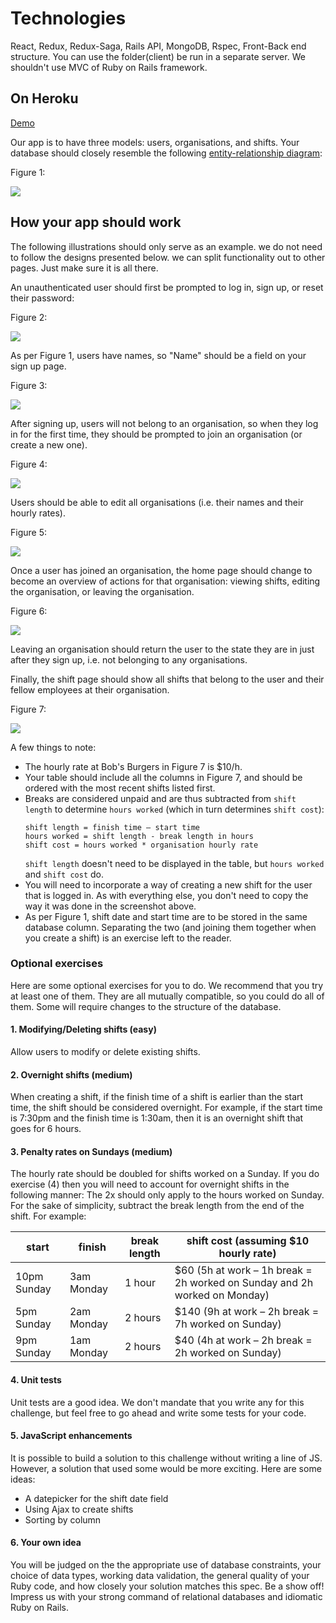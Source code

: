 # Technologies
React, Redux, Redux-Saga, Rails API, MongoDB, Rspec, Front-Back end structure.
You can use the folder(client) be run in a separate server. We shouldn't use MVC of Ruby on Rails framework.

## On Heroku
[Demo](https://glacial-garden-45040.herokuapp.com/)

Our app is to have three models: users, organisations, and shifts. Your database should closely resemble the following [entity-relationship diagram](https://en.wikipedia.org/wiki/Entity%E2%80%93relationship_model#Crow's_foot_notation):

Figure 1:

![](https://i.imgur.com/w1YzNY6.png)

## How your app should work

The following illustrations should only serve as an example. we do not need to follow the designs presented below. we can split functionality out to other pages. Just make sure it is all there.

An unauthenticated user should first be prompted to log in, sign up, or reset their password:

Figure 2:

![](https://i.imgur.com/XLhRtL3.png)

As per Figure 1, users have names, so "Name" should be a field on your sign up page.

Figure 3:

![](https://i.imgur.com/yflhRac.png)

After signing up, users will not belong to an organisation, so when they log in for the first time, they should be prompted to join an organisation (or create a new one).

Figure 4:

![](https://i.imgur.com/V53XD3X.png)

Users should be able to edit all organisations (i.e. their names and their hourly rates).

Figure 5:

![](https://i.imgur.com/XMoFEzj.png)

Once a user has joined an organisation, the home page should change to become an overview of actions for that organisation: viewing shifts, editing the organisation, or leaving the organisation.

Figure 6:

![](https://i.imgur.com/7tZ9Gfc.png)

Leaving an organisation should return the user to the state they are in just after they sign up, i.e. not belonging to any organisations.

Finally, the shift page should show all shifts that belong to the user and their fellow employees at their organisation.

Figure 7:

![](https://i.imgur.com/3XS2mvP.png)

A few things to note:
* The hourly rate at Bob's Burgers in Figure 7 is $10/h.
* Your table should include all the columns in Figure 7, and should be ordered with the most recent shifts listed first.
* Breaks are considered unpaid and are thus subtracted from `shift length` to determine `hours worked` (which in turn determines `shift cost`):
  ```
  shift length = finish time – start time
  hours worked = shift length - break length in hours
  shift cost = hours worked * organisation hourly rate
  ```
  `shift length` doesn't need to be displayed in the table, but `hours worked` and `shift cost` do.
* You will need to incorporate a way of creating a new shift for the user that is logged in. As with everything else, you don't need to copy the way it was done in the screenshot above.
* As per Figure 1, shift date and start time are to be stored in the same database column. Separating the two (and joining them together when you create a shift) is an exercise left to the reader.

### Optional exercises
Here are some optional exercises for you to do. We recommend that you try at least one of them. They are all mutually compatible, so you could do all of them. Some will require changes to the structure of the database.



#### 1. Modifying/Deleting shifts (easy)
Allow users to modify or delete existing shifts.

#### 2. Overnight shifts (medium)
When creating a shift, if the finish time of a shift is earlier than the start time, the shift should be considered overnight. For example, if the start time is 7:30pm and the finish time is 1:30am, then it is an overnight shift that goes for 6 hours.

#### 3. Penalty rates on Sundays (medium)
The hourly rate should be doubled for shifts worked on a Sunday. If you do exercise (4) then you will need to account for overnight shifts in the following manner: The 2x should only apply to the hours worked on Sunday. For the sake of simplicity, subtract the break length from the end of the shift. For example:

| start | finish | break length | shift cost (assuming $10 hourly rate) |
| - | - | - | - |
| 10pm Sunday | 3am Monday | 1 hour | $60 (5h at work – 1h break = 2h worked on Sunday and 2h worked on Monday) |
| 5pm Sunday | 2am Monday | 2 hours | $140 (9h at work – 2h break = 7h worked on Sunday) |
| 9pm Sunday | 1am Monday | 2 hours | $40 (4h at work – 2h break = 2h worked on Sunday) |


#### 4. Unit tests
Unit tests are a good idea. We don't mandate that you write any for this challenge, but feel free to go ahead and write some tests for your code.

#### 5. JavaScript enhancements
It is possible to build a solution to this challenge without writing a line of JS. However, a solution that used some would be more exciting. Here are some ideas:
* A datepicker for the shift date field
* Using Ajax to create shifts
* Sorting by column


#### 6. Your own idea

You will be judged on the the appropriate use of database constraints, your choice of data types, working data validation, the general quality of your Ruby code, and how closely your solution matches this spec. Be a show off! Impress us with your strong command of relational databases and idiomatic Ruby on Rails.



